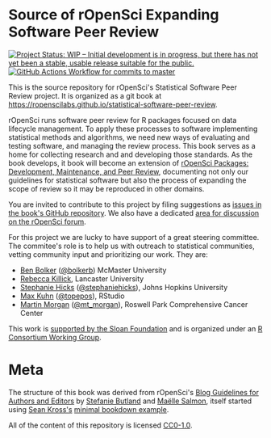 # Source of rOpenSci Expanding Software Peer Review

<!-- badges: start -->
[![Project Status: WIP – Initial development is in progress, but there has not yet been a stable, usable release suitable for the public.](https://www.repostatus.org/badges/latest/wip.svg)](https://www.repostatus.org/#wip)
[![GitHub Actions Workflow for commits to master](https://github.com/ropenscilabs/statistical-software-peer-review/workflows/Render-Book-from-master/badge.svg)](https://github.com/ropenscilabs/statistical-software-peer-review/actions?query=workflow%3ARender-Book-from-master)
<!-- badges: end -->

This is the source repository for rOpenSci's Statistical Software Peer Review
project.  It is organized as a git book at <https://ropenscilabs.github.io/statistical-software-peer-review>.

rOpenSci runs software peer review for R packages focused on data lifecycle management.
To apply these processes to software implementing statistical methods and algorithms,
we need new ways of evaluating and testing software, and managing the review
process. This book serves as a home for collecting research and and developing
those standards. As the book develops, it book will become an extension of
[rOpenSci Packages: Development, Maintenance, and Peer Review](https://devguide.ropensci.org/),
documenting not only our guidelines for statistical software but also the process
of expanding the scope of review so it may be reproduced in other domains.

You are invited to contribute to this project by filing suggestions as
[issues in the book's GitHub repository](https://github.com/ropenscilabs/statistical-software-peer-review/issues).
We also have a dedicated [area for discussion on the rOpenSci forum](https://discuss.ropensci.org/c/statistical-software-peer-review/28).

For this project we are lucky to have support of a great steering committee.  The
commitee's role is to help us with outreach to statistical communities, vetting
community input and prioritizing our work. They are:

-   [Ben Bolker](https://ms.mcmaster.ca/~bolker/) ([\@bolkerb](https://twitter.com/bolkerb)) McMaster University
-   [Rebecca Killick](http://www.lancs.ac.uk/~killick/), Lancaster University
-   [Stephanie Hicks](https://www.stephaniehicks.com/) ([\@stephaniehicks](https://twitter.com/stephaniehicks)), Johns Hopkins University
-   [Max Kuhn](http://appliedpredictivemodeling.com/) ([\@topepos](https://twitter.com/topepos)), RStudio
-   [Martin Morgan](https://www.roswellpark.org/martin-morgan) ([\@mt_morgan](https://twitter.com/mt_morgan)), Roswell Park Comprehensive Cancer Center

This work is [
supported by the Sloan Foundation](https://ropensci.org/blog/2019/07/15/expanding-software-review/)
and is organized under an
[R Consortium Working Group](https://www.r-consortium.org/projects/isc-working-groups).

# Meta

The structure of this book was derived from rOpenSci's [Blog Guidelines for Authors and Editors](https://github.com/ropensci-org/blog-guidance) by [Stefanie Butland](https://github.com/stefaniebutland) and [Maëlle Salmon](https://github.com/maelle), itself started using [Sean Kross's](https://github.com/seankross) [minimal bookdown example](https://github.com/seankross/bookdown-start).

All of the content of this repository is licensed 
[CC0-1.0](https://creativecommons.org/publicdomain/zero/1.0/).
